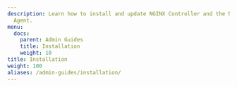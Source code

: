 ```yaml
---
description: Learn how to install and update NGINX Controller and the NGINX Controller
  Agent.
menu:
  docs:
    parent: Admin Guides
    title: Installation
    weight: 10
title: Installation
weight: 100
aliases: /admin-guides/installation/
---
```

